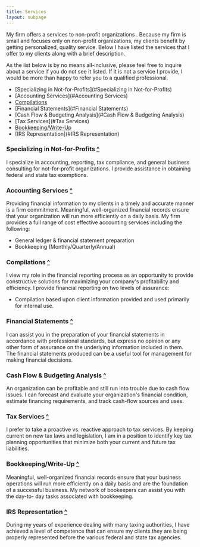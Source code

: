 ```yaml
---
title: Services
layout: subpage
---
```

My firm offers a services to non-profit organizations . Because my firm is small and focuses only on non-profit organizations, my clients benefit by getting personalized, quality service. Below I have listed the services that I offer to my clients along with a brief description.

As the list below is by no means all-inclusive, please feel free to inquire about a service if you do not see it listed. If it is not a service I provide, I would be more than happy to refer you to a qualified professional.

 * [Specializing in Not-for-Profits](#Specializing in Not-for-Profits)
 * [Accounting Services](#Accounting Services)
 * [Compilations](#Compilations)
 * [Financial Statements](#Financial Statements)
 * [Cash Flow & Budgeting Analysis](#Cash Flow & Budgeting Analysis)
 * [Tax Services](#Tax Services)
 * [Bookkeeping/Write-Up](#Bookkeeping/Write-Up)
 * [IRS Representation](#IRS Representation)

<h3 id="Specializing in Not-for-Profits">Specializing in Not-for-Profits <a href="#">^</a></h3>

I specialize in accounting, reporting, tax compliance, and general business consulting for not-for-profit organizations. I provide assistance in obtaining federal and state tax exemptions.

<h3 id="Accounting Services">Accounting Services <a href="#">^</a></h3>

Providing financial information to my clients in a timely and accurate manner is a firm commitment. Meaningful, well-organized financial records ensure that your organization will run more efficiently on a daily basis. My firm provides a full range of cost effective accounting services including the following:

  * General ledger & financial statement preparation
  * Bookkeeping (Monthly/Quarterly/Annual)

<h3 id="Compilations">Compilations <a href="#">^</a></h3>

I view my role in the financial reporting process as an opportunity to provide
constructive solutions for maximizing your company's profitability and
efficiency. I provide financial reporting on two levels of assurance:

  * Compilation based upon client information provided and used primarily for internal use.

<h3 id="Financial Statements">Financial Statements <a href="#">^</a></h3>

I can assist you in the preparation of your financial statements in accordance
with professional standards, but express no opinion or any other form of
assurance on the underlying information included in them. The financial
statements produced can be a useful tool for management for making financial
decisions.

<h3 id="Cash Flow & Budgeting Analysis">Cash Flow & Budgeting Analysis <a href="#">^</a></h3>

An organization can be profitable and still run into trouble due to cash flow
issues. I can forecast and evaluate your organization's financial condition,
estimate financing requirements, and track cash-flow sources and uses.

<h3 id="Tax Services">Tax Services <a href="#">^</a></h3>

I prefer to take a proactive vs. reactive approach to tax services. By keeping
current on new tax laws and legislation, I am in a position to identify key
tax planning opportunities that minimize both your current and future tax
liabilities.

<h3 id="Bookkeeping/Write-Up">Bookkeeping/Write-Up <a href="#">^</a></h3>

Meaningful, well-organized financial records ensure that your business
operations will run more efficiently on a daily basis and are the foundation
of a successful business. My network of bookeepers can assist you with the day-to-
day tasks associated with bookkeeping.

<h3 id="IRS Representation">IRS Representation <a href="#">^</a></h3>

During my years of experience dealing with many taxing authorities, I have
achieved a level of competence that can ensure my clients they are being
properly represented before the various federal and state tax agencies.